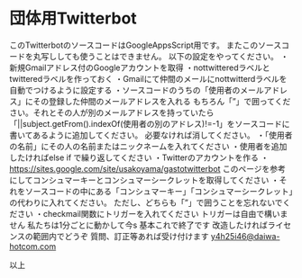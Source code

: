 団体用Twitterbot
==========

このTwitterbotのソースコードはGoogleAppsScript用です。
またこのソースコードを丸写ししても使うことはできません。
以下の設定をやってください。
・新規Gmailアドレス付のGoogleアカウントを取得
・nottwitteredラベルとtwitteredラベルを作っておく
・Gmailにて仲間のメールにnottwitterdラベルを自動でつけるように設定する
・ソースコードのうちの「使用者のメールアドレス」にその登録した仲間のメールアドレスを入れる
もちろん「”」で囲ってください。それとその人が別のメールアドレスを持っていたら「||subject.getFrom().indexOf(使用者の別のアドレス)!=-1」をソースコードに書いてあるように追加してください。
必要なければ消してください。
・「使用者の名前」にその人の名前またはニックネームを入れてください
・使用者を追加したければelse if で繰り返してください
・Twitterのアカウントを作る
・https://sites.google.com/site/usakoyama/gastotwitterbot
このページを参考にしてコンシュマーキーとコンシュマーシークレットを取得してください
・それをソースコードの中にある「コンシュマーキー」「コンシュマーシークレット」の代わりに入れてください。
ただし、どちらも「”」で囲うことを忘れないでください
・checkmail関数にトリガーを入れてください
トリガーは自由で構いません
私たちは1分ごとに動かして今s
基本これで終了です
改造したければライセンスの範囲内でどうぞ
質問、訂正等あれば受け付けます
y4h25i46@daiwa-hotcom.com

以上
